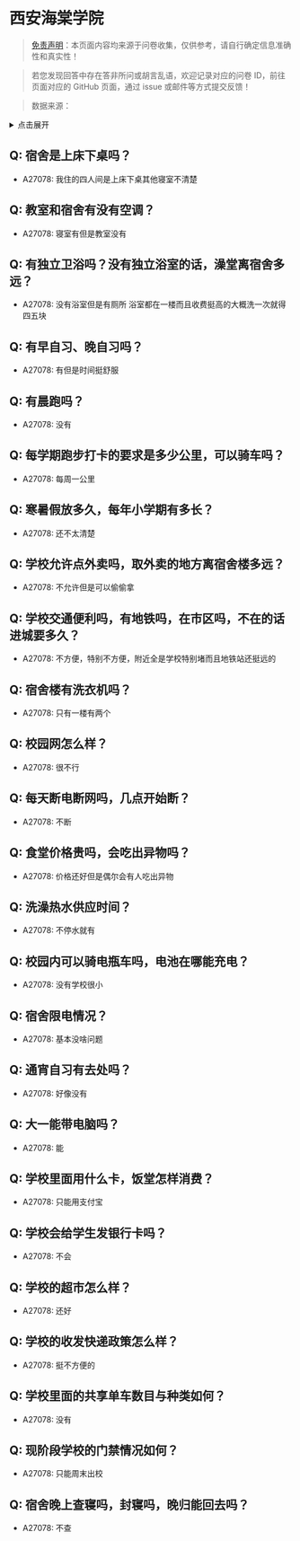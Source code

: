 # 西安海棠学院

> [免责声明](https://colleges.chat/#_3)：本页面内容均来源于问卷收集，仅供参考，请自行确定信息准确性和真实性！

> 若您发现回答中存在答非所问或胡言乱语，欢迎记录对应的问卷 ID，前往页面对应的 GitHub 页面，通过 issue 或邮件等方式提交反馈！

> 数据来源：

<details><summary>点击展开</summary>
<ul>
<li>A27078: 匿名 (2024 年 10 月)</li>
</ul>
</details>

## Q: 宿舍是上床下桌吗？

- A27078: 我住的四人间是上床下桌其他寝室不清楚

## Q: 教室和宿舍有没有空调？

- A27078: 寝室有但是教室没有

## Q: 有独立卫浴吗？没有独立浴室的话，澡堂离宿舍多远？

- A27078: 没有浴室但是有厕所
浴室都在一楼而且收费挺高的大概洗一次就得四五块

## Q: 有早自习、晚自习吗？

- A27078: 有但是时间挺舒服

## Q: 有晨跑吗？

- A27078: 没有

## Q: 每学期跑步打卡的要求是多少公里，可以骑车吗？

- A27078: 每周一公里

## Q: 寒暑假放多久，每年小学期有多长？

- A27078: 还不太清楚

## Q: 学校允许点外卖吗，取外卖的地方离宿舍楼多远？

- A27078: 不允许但是可以偷偷拿

## Q: 学校交通便利吗，有地铁吗，在市区吗，不在的话进城要多久？

- A27078: 不方便，特别不方便，附近全是学校特别堵而且地铁站还挺远的

## Q: 宿舍楼有洗衣机吗？

- A27078: 只有一楼有两个

## Q: 校园网怎么样？

- A27078: 很不行

## Q: 每天断电断网吗，几点开始断？

- A27078: 不断

## Q: 食堂价格贵吗，会吃出异物吗？

- A27078: 价格还好但是偶尔会有人吃出异物

## Q: 洗澡热水供应时间？

- A27078: 不停水就有

## Q: 校园内可以骑电瓶车吗，电池在哪能充电？

- A27078: 没有学校很小

## Q: 宿舍限电情况？

- A27078: 基本没啥问题

## Q: 通宵自习有去处吗？

- A27078: 好像没有

## Q: 大一能带电脑吗？

- A27078: 能

## Q: 学校里面用什么卡，饭堂怎样消费？

- A27078: 只能用支付宝

## Q: 学校会给学生发银行卡吗？

- A27078: 不会

## Q: 学校的超市怎么样？

- A27078: 还好

## Q: 学校的收发快递政策怎么样？

- A27078: 挺不方便的

## Q: 学校里面的共享单车数目与种类如何？

- A27078: 没有

## Q: 现阶段学校的门禁情况如何？

- A27078: 只能周末出校

## Q: 宿舍晚上查寝吗，封寝吗，晚归能回去吗？

- A27078: 不查

